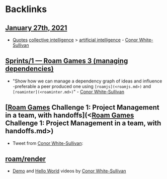 
# Backlinks
## [January 27th, 2021](<January 27th, 2021.md>)
- [Quotes](<Quotes.md>) [collective intelligence](<collective intelligence.md>) > [artificial intelligence](<artificial intelligence.md>) - [Conor White-Sullivan](<Conor White-Sullivan.md>)

## [Sprints/1 — Roam Games 3 (managing dependencies)](<Sprints/1 — Roam Games 3 (managing dependencies).md>)
- "Show how we can manage a dependency graph of ideas and influence -preferable a peer produced one using `[roamjs](<roamjs.md>)` and `[roaminter](<roaminter.md>)`" - [Conor White-Sullivan](<Conor White-Sullivan.md>)

## [[Roam Games](<[Roam Games.md>) Challenge 1: Project Management in a team, with handoffs](<[Roam Games](<Roam Games.md>) Challenge 1: Project Management in a team, with handoffs.md>)
- Tweet from [Conor White-Sullivan](<Conor White-Sullivan.md>):

## [roam/render](<roam/render.md>)
- [Demo](https://www.loom.com/share/c937d4c551ad4ebe9db049d174f8b350) and [Hello World](https://www.loom.com/share/4f546ce050d04db993aa63832975e7dc) videos by [Conor White-Sullivan](<Conor White-Sullivan.md>)

